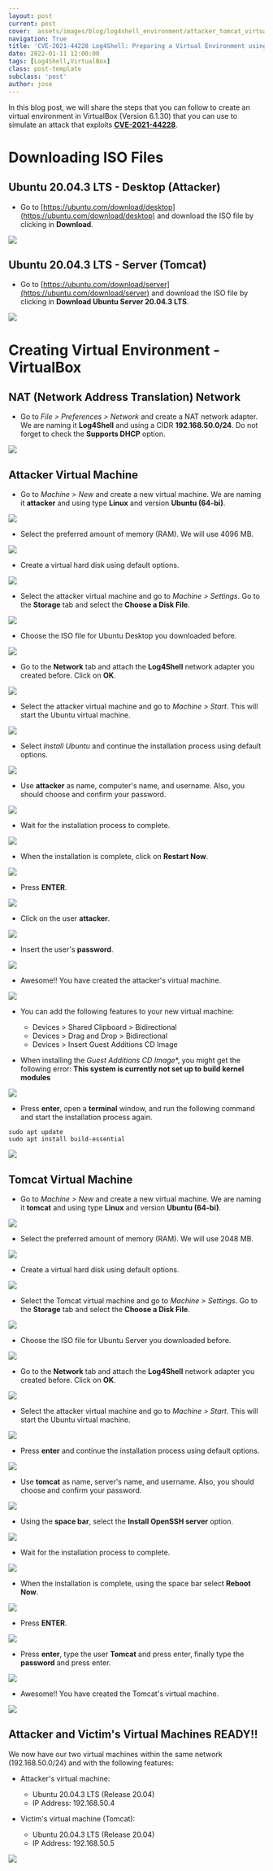 ```yaml
---
layout: post
current: post
cover:  assets/images/blog/log4shell_environment/attacker_tomcat_virtual_machines.png
navigation: True
title: 'CVE-2021-44228 Log4Shell: Preparing a Virtual Environment using VirtualBox'
date: 2022-01-11 12:00:00
tags: [Log4Shell,VirtualBox]
class: post-template
subclass: 'post'
author: jose
---
```


In this blog post, we will share the steps that you can follow to create an virtual environment in VirtualBox (Version 6.1.30) that you can use to simulate an attack that exploits **[CVE-2021-44228](https://cve.mitre.org/cgi-bin/cvename.cgi?name=CVE-2021-44228)**.

# Downloading ISO Files

## Ubuntu 20.04.3 LTS - Desktop (Attacker)

- Go to [https://ubuntu.com/download/desktop](https://ubuntu.com/download/desktop) and download the ISO file by clicking in **Download**.

![](assets/images/blog/log4shell_environment/download_iso_ubuntu_desktop.png)

## Ubuntu 20.04.3 LTS - Server (Tomcat)

- Go to [https://ubuntu.com/download/server](https://ubuntu.com/download/server) and download the ISO file by clicking in **Download Ubuntu Server 20.04.3 LTS**.

![](assets/images/blog/log4shell_environment/download_iso_ubuntu_server.png)

# Creating Virtual Environment - VirtualBox

## NAT (Network Address Translation) Network

- Go to *File > Preferences > Network* and create a NAT network adapter. We are naming it **Log4Shell** and using a CIDR **192.168.50.0/24**. Do not forget to check the **Supports DHCP** option.

![](assets/images/blog/log4shell_environment/virtualbox_nat_network.png)

## Attacker Virtual Machine

- Go to *Machine > New* and create a new virtual machine. We are naming it **attacker** and using type **Linux** and version **Ubuntu (64-bi)**.

![](assets/images/blog/log4shell_environment/create_ubuntu_attacker.png)

- Select the preferred amount of memory (RAM). We will use 4096 MB.

![](assets/images/blog/log4shell_environment/create_ubuntu_attacker_ram.png)

- Create a virtual hard disk using default options.

![](assets/images/blog/log4shell_environment/create_ubuntu_attacker_virtual_hard_disk.png)

- Select the attacker virtual machine and go to *Machine > Settings*. Go to the **Storage** tab and select the **Choose a Disk File**.

![](assets/images/blog/log4shell_environment/create_ubuntu_attacker_add_iso.png)

- Choose the ISO file for Ubuntu Desktop you downloaded before.

![](assets/images/blog/log4shell_environment/create_ubuntu_attacker_choose_iso.png)

- Go to the **Network** tab and attach the **Log4Shell** network adapter you created before. Click on **OK**.

![](assets/images/blog/log4shell_environment/create_ubuntu_attacker_network_adapter.png)

- Select the attacker virtual machine and go to *Machine > Start*. This will start the Ubuntu virtual machine.

![](assets/images/blog/log4shell_environment/create_ubuntu_attacker_start_vm.png)

- Select *Install Ubuntu* and continue the installation process using default options.

![](assets/images/blog/log4shell_environment/create_ubuntu_attacker_install_ubuntu.png)

- Use **attacker** as name, computer's name, and username. Also, you should choose and confirm your password.

![](assets/images/blog/log4shell_environment/create_ubuntu_attacker_user_password.png)

- Wait for the installation process to complete.

![](assets/images/blog/log4shell_environment/create_ubuntu_attacker_wait_installation.png)

- When the installation is complete, click on **Restart Now**.

![](assets/images/blog/log4shell_environment/create_ubuntu_attacker_restart_now.png)

- Press **ENTER**.

![](assets/images/blog/log4shell_environment/create_ubuntu_attacker_press_enter.png)

- Click on the user **attacker**.

![](assets/images/blog/log4shell_environment/create_ubuntu_attacker_select_user.png)

- Insert the user's **password**.

![](assets/images/blog/log4shell_environment/create_ubuntu_attacker_insert_password.png)

- Awesome!! You have created the attacker's virtual machine.

![](assets/images/blog/log4shell_environment/create_ubuntu_attacker_vm_ready.png)

- You can add the following features to your new virtual machine:

    - Devices > Shared Clipboard > Bidirectional
    - Devices > Drag and Drop > Bidirectional
    - Devices > Insert Guest Additions CD Image

- When installing the *Guest Additions CD Image**, you might get the following error: **This system is currently not set up to build kernel modules**

![](assets/images/blog/log4shell_environment/create_ubuntu_attacker_error_guest_additions.png)

- Press **enter**, open a **terminal** window, and run the following command and start the installation process again.

```
sudo apt update
sudo apt install build-essential
```

![](assets/images/blog/log4shell_environment/create_ubuntu_attacker_install_build.png)

## Tomcat Virtual Machine

- Go to *Machine > New* and create a new virtual machine. We are naming it **tomcat** and using type **Linux** and version **Ubuntu (64-bi)**.

![](assets/images/blog/log4shell_environment/create_ubuntu_tomcat.png)

- Select the preferred amount of memory (RAM). We will use 2048 MB.

![](assets/images/blog/log4shell_environment/create_ubuntu_tomcat_ram.png)

- Create a virtual hard disk using default options.

![](assets/images/blog/log4shell_environment/create_ubuntu_tomcat_virtual_hard_disk.png)

- Select the Tomcat virtual machine and go to *Machine > Settings*. Go to the **Storage** tab and select the **Choose a Disk File**.

![](assets/images/blog/log4shell_environment/create_ubuntu_tomcat_add_iso.png)

- Choose the ISO file for Ubuntu Server you downloaded before.

![](assets/images/blog/log4shell_environment/create_ubuntu_tomcat_choose_iso.png)

- Go to the **Network** tab and attach the **Log4Shell** network adapter you created before. Click on **OK**.

![](assets/images/blog/log4shell_environment/create_ubuntu_tomcat_network_adapter.png)

- Select the attacker virtual machine and go to *Machine > Start*. This will start the Ubuntu virtual machine.

![](assets/images/blog/log4shell_environment/create_ubuntu_tomcat_start_vm.png)

- Press **enter** and continue the installation process using default options.

![](assets/images/blog/log4shell_environment/create_ubuntu_tomcat_install_ubuntu.png)

- Use **tomcat** as name, server's name, and username. Also, you should choose and confirm your password.

![](assets/images/blog/log4shell_environment/create_ubuntu_tomcat_user_password.png)

- Using the **space bar**, select the **Install OpenSSH server** option.

![](assets/images/blog/log4shell_environment/create_ubuntu_tomcat_openssh.png)

- Wait for the installation process to complete.

![](assets/images/blog/log4shell_environment/create_ubuntu_tomcat_wait_installation.png)

- When the installation is complete, using the space bar select **Reboot Now**.

![](assets/images/blog/log4shell_environment/create_ubuntu_tomcat_restart_now.png)

- Press **ENTER**.

![](assets/images/blog/log4shell_environment/create_ubuntu_tomcat_press_enter.png)

- Press **enter**, type the user **Tomcat** and press enter, finally type the **password** and press enter.

![](assets/images/blog/log4shell_environment/create_ubuntu_tomcat_login.png)

- Awesome!! You have created the Tomcat's virtual machine.

![](assets/images/blog/log4shell_environment/create_ubuntu_tomcat_vm_ready.png)

## Attacker and Victim's Virtual Machines READY!!

We now have our two virtual machines within the same network (192.168.50.0/24) and with the following features:

- Attacker's virtual machine:
    - Ubuntu 20.04.3 LTS (Release 20.04)
    - IP Address: 192.168.50.4

- Victim's virtual machine (Tomcat):
    - Ubuntu 20.04.3 LTS (Release 20.04)
    - IP Address: 192.168.50.5

![](assets/images/blog/log4shell_environment/attacker_tomcat_virtual_machines.png)
